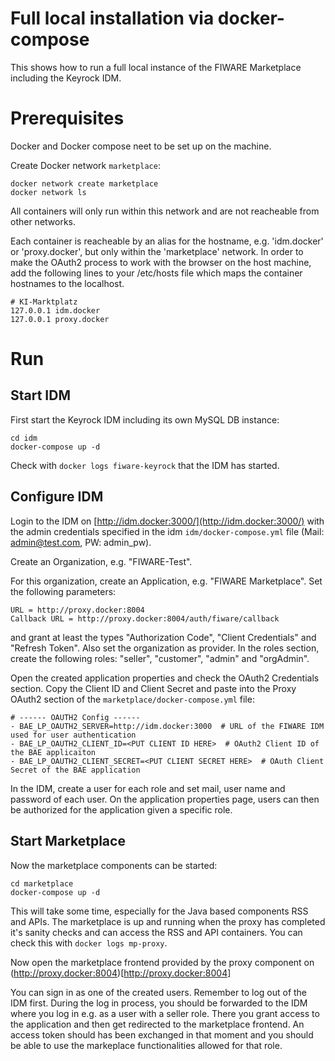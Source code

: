 # Full local installation via docker-compose

This shows how to run a full local instance of the FIWARE Marketplace including the Keyrock IDM.


# Prerequisites

Docker and Docker compose neet to be set up on the machine.

Create Docker network `marketplace`:
```shell
docker network create marketplace
docker network ls
```
All containers will only run within this network and are not reacheable from other networks.

Each container is reacheable by an alias for the hostname, e.g. 'idm.docker' or 'proxy.docker',
but only within the 'marketplace' network. In order to make the OAuth2 process to work with the
browser on the host machine, add the following lines to your /etc/hosts file which maps the
container hostnames to the localhost.
```shell
# KI-Marktplatz
127.0.0.1 idm.docker
127.0.0.1 proxy.docker
```




# Run

## Start IDM
First start the Keyrock IDM including its own MySQL DB instance:
```shell
cd idm
docker-compose up -d
```
Check with `docker logs fiware-keyrock` that the IDM has started.

## Configure IDM
Login to the IDM on [http://idm.docker:3000/](http://idm.docker:3000/) with the admin credentials specified in the 
idm `idm/docker-compose.yml` file (Mail: admin@test.com, PW: admin_pw).

Create an Organization, e.g. "FIWARE-Test".

For this organization, create an Application, e.g. "FIWARE Marketplace".
Set the following parameters:
```shell
URL = http://proxy.docker:8004
Callback URL = http://proxy.docker:8004/auth/fiware/callback
```
and grant at least the types "Authorization Code", "Client Credentials" and "Refresh Token". Also set the
organization as provider. In the roles section, create the following roles: "seller", "customer", "admin"
and "orgAdmin".

Open the created application properties and check the OAuth2 Credentials section. Copy the Client ID
and Client Secret and paste into the Proxy OAuth2 section of the `marketplace/docker-compose.yml` file:
```shell
# ------ OAUTH2 Config ------
- BAE_LP_OAUTH2_SERVER=http://idm.docker:3000  # URL of the FIWARE IDM used for user authentication
- BAE_LP_OAUTH2_CLIENT_ID=<PUT CLIENT ID HERE>  # OAuth2 Client ID of the BAE applicaiton
- BAE_LP_OAUTH2_CLIENT_SECRET=<PUT CLIENT SECRET HERE>  # OAuth Client Secret of the BAE application
```

In the IDM, create a user for each role and set mail, user name and password of each user.
On the application properties page, users can then be authorized for the application given a specific role.



## Start Marketplace
Now the marketplace components can be started:
```shell
cd marketplace
docker-compose up -d
```
This will take some time, especially for the Java based components RSS and APIs. The marketplace is up
and running when the proxy has completed it's sanity checks and can access the RSS and API containers.
You can check this with `docker logs mp-proxy`.

Now open the marketplace frontend provided by the proxy component on
(http://proxy.docker:8004)[http://proxy.docker:8004]

You can sign in as one of the created users. Remember to log out of the IDM first. During the log in
process, you should be forwarded to the IDM where you log in e.g. as a user with a seller role. There
you grant access to the application and then get redirected to the marketplace frontend. An access token
should has been exchanged in that moment and you should be able to use the markeplace functionalities
allowed for that role.

